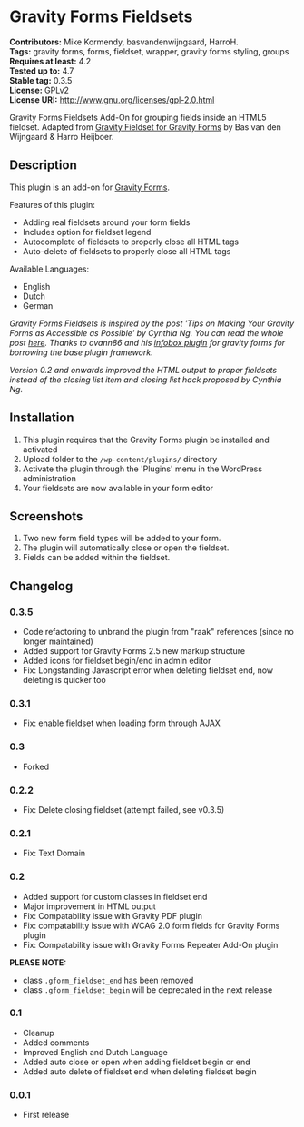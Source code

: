# Gravity Forms Fieldsets
**Contributors:** Mike Kormendy, basvandenwijngaard, HarroH.<br>
**Tags:** gravity forms, forms, fieldset, wrapper, gravity forms styling, groups<br>
**Requires at least:** 4.2<br>
**Tested up to:** 4.7<br>
**Stable tag:** 0.3.5<br>
**License:** GPLv2<br>
**License URI:** http://www.gnu.org/licenses/gpl-2.0.html<br>

Gravity Forms Fieldsets Add-On for grouping fields inside an HTML5 fieldset. Adapted from <a href="https://wordpress.org/plugins/gravity-forms-fieldsets/" target="_blank">Gravity Fieldset for Gravity Forms</a> by Bas van den Wijngaard & Harro Heijboer.


## Description

This plugin is an add-on for <a href="http://www.gravityforms.com" target="_blank">Gravity Forms</a>.

Features of this plugin:

* Adding real fieldsets around your form fields
* Includes option for fieldset legend
* Autocomplete of fieldsets to properly close all HTML tags
* Auto-delete of fieldsets to properly close all HTML tags

Available Languages:

* English
* Dutch
* German

*Gravity Forms Fieldsets is inspired by the post 'Tips on Making Your Gravity Forms as Accessible as Possible' by Cynthia Ng. You can read the whole post <a href="https://cynng.wordpress.com/2014/02/26/tips-on-making-your-gravity-forms-as-accessible-as-possible/" target="_blank">here</a>. Thanks to ovann86 and his <a href="https://nl.wordpress.org/plugins/gravity-forms-infobox-field/" target="_blank">infobox plugin</a> for gravity forms for borrowing the base plugin framework.*

*Version 0.2 and onwards improved the HTML output to proper fieldsets instead of the closing list item and closing list hack proposed by Cynthia Ng.*


## Installation

1. This plugin requires that the Gravity Forms plugin be installed and activated
2. Upload folder to the `/wp-content/plugins/` directory
3. Activate the plugin through the 'Plugins' menu in the WordPress administration
4. Your fieldsets are now available in your form editor


## Screenshots

1. Two new form field types will be added to your form.
2. The plugin will automatically close or open the fieldset.
3. Fields can be added within the fieldset.


## Changelog

### 0.3.5
* Code refactoring to unbrand the plugin from "raak" references (since no longer maintained)
* Added support for Gravity Forms 2.5 new markup structure
* Added icons for fieldset begin/end in admin editor
* Fix: Longstanding Javascript error when deleting fieldset end, now deleting is quicker too

### 0.3.1
* Fix: enable fieldset when loading form through AJAX

### 0.3
* Forked

### 0.2.2
* Fix: Delete closing fieldset (attempt failed, see v0.3.5)

### 0.2.1
* Fix: Text Domain

### 0.2
* Added support for custom classes in fieldset end
* Major improvement in HTML output
* Fix: Compatability issue with Gravity PDF plugin
* Fix: compatability issue with WCAG 2.0 form fields for Gravity Forms plugin
* Fix: Compatability issue with Gravity Forms Repeater Add-On plugin

**PLEASE NOTE:**

 * class `.gform_fieldset_end` has been removed
 * class `.gform_fieldset_begin` will be deprecated in the next release

### 0.1

* Cleanup
* Added comments
* Improved English and Dutch Language
* Added auto close or open when adding fieldset begin or end
* Added auto delete of fieldset end when deleting fieldset begin

### 0.0.1

* First release
